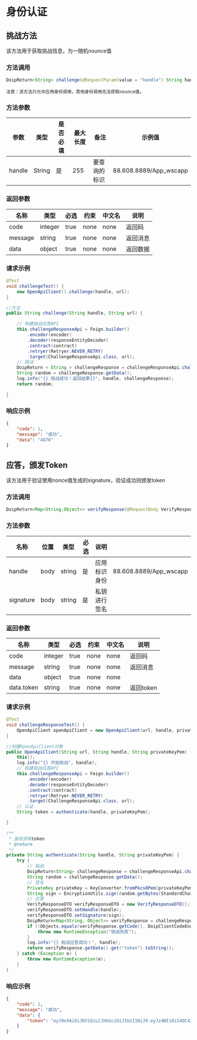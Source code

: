 # 身份认证

## 挑战方法

该方法用于获取挑战信息，为一随机nounce值

### 方法调用

```java
DoipReturn<String> challenge(@RequestParam(value = "handle") String handle);
```

`注意：该方法只允许应用身份调用，其他身份调用无法获取nounce值。`

### 方法参数

|  **参数**  |  **类型**  |  **是否必填**  |  **最大长度**  |  **备注**  |  **示例值**  |
| --- | --- | --- | --- | --- | --- |
|  handle  |  String  |  是  |  255  |  要查询的标识  |  88.608.8889/App\_wscapp  |

### 返回参数

|  **名称**  |  **类型**  |  **必选**  |  **约束**  |  **中文名**  |  **说明**  |
| --- | --- | --- | --- | --- | --- |
|  code  |  integer  |  true  |  none  |  none  |  返回码  |
|  message  |  string  |  true  |  none  |  none  |  返回消息  |
|  data  |  object  |  true  |  none  |  none  |  返回数据  |


### 请求示例
```java  
@Test
void challengeTest() {
    new OpenApiClient().challenge(handle, url);
}

//方法
public String challenge(String handle, String url) {

    // 构建挑战应答API
    this.challengeResponseApi = Feign.builder()
        .encoder(encoder)
        .decoder(responseEntityDecoder)
        .contract(contract)
        .retryer(Retryer.NEVER_RETRY)
        .target(ChallengeResponseApi.class, url);
    // 挑战
    DoipReturn < String > challengeResponse = challengeResponseApi.challenge(handle);
    String random = challengeResponse.getData();
    log.info("{} 挑战成功！返回结果{}", handle, challengeResponse);
    return random;

}
```

### 响应示例
```json
{
    "code": 1,
    "message": "成功",
    "data": "4870"
}
```

## 应答，颁发Token

该方法用于验证使用nonce值生成的signature，验证成功则颁发token

### 方法调用
```java
DoipReturn<Map<String,Object>> verifyResponse(@RequestBody VerifyResponseDTO verifyResponseDTO);
```

### 方法参数

|  **名称**  |  **位置**  |  **类型**  |  **必选**  | **说明** |     |
| --- | --- | --- | --- |--------|-----|
|  handle  |  body  |  string  |  是  | 应用标识身份 |  88.608.8889/App\_wscapp   |
|  signature  |  body  |  string  |  是  | 私钥进行签名 |     |

### 返回参数

|  **名称**  |  **类型**  |  **必选**  |  **约束**  |  **中文名**  |  **说明**  |
| --- | --- | --- | --- | --- | --- |
|  code  |  integer  |  true  |  none  |  none  |  返回码  |
|  message  |  string  |  true  |  none  |  none  |  返回消息  |
|  data  |  object  |  true  |  none  |  none  |   |
|  data.token  |  string  |  true  |  none  |  none  |  返回token  |

### 请求示例  
```java
@Test
void challengeResponseTest() {
    OpenApiClient openApiClient = new OpenApiClient(url, handle, privateKeyPem);
}

//创建OpenApiClient对象
public OpenApiClient(String url, String handle, String privateKeyPem) {
    this();
    log.info("{} 开始挑战", handle);
    // 构建挑战应答API
    this.challengeResponseApi = Feign.builder()
        .encoder(encoder)
        .decoder(responseEntityDecoder)
        .contract(contract)
        .retryer(Retryer.NEVER_RETRY)
        .target(ChallengeResponseApi.class, url);
    // 认证
    String token = authenticate(handle, privateKeyPem);

}

/**
 * 鉴权获取token
 * @return
 */
private String authenticate(String handle, String privateKeyPem) {
    try {
        // 挑战
        DoipReturn<String> challengeResponse = challengeResponseApi.challenge(handle);
        String random = challengeResponse.getData();
        // 签名
        PrivateKey privateKey = KeyConverter.fromPkcs8Pem(privateKeyPem);
        String sign = EncryptionUtils.sign(random.getBytes(StandardCharsets.UTF_8), privateKey);
        // 应答
        VerifyResponseDTO verifyResponseDTO = new VerifyResponseDTO();
        verifyResponseDTO.setHandle(handle);
        verifyResponseDTO.setSignature(sign);
        DoipReturn<Map<String, Object>> verifyResponse = challengeResponseApi.verifyResponse(verifyResponseDTO);
        if (!Objects.equals(verifyResponse.getCode(), DoipClientCodeEnum.SUCCESS.getCode())) {
            throw new RuntimeException("挑战失败");
        }
        log.info("{} 挑战应答成功！", handle);
        return verifyResponse.getData().get("token").toString();
    } catch (Exception e) {
        throw new RuntimeException(e);
    }
}
```
### 响应示例
```json
{
    "code": 1,
    "message": "成功",
    "data": {
        "token": "eyJ0eXAiOiJKV1QiLCJhbGciOiJIUzI1NiJ9.eyJzdWIiOiI4OC42MDguODg4L0FwcF96ajAxIiwiZXhwIjoxNzAyNTQyMTM0LCJpYXQiOjE3MDI0NTU3MzQsImp0aSI6IjMxMzlmNDVkLTA5YzAtNDljZS04MTdkLWE4NDRhZmFlZTFjMyJ9.9Akw3pAwMM-tHZ6WOB6OI4E_ZMvDKyRn6CPYD1TWahc"
    }
}
```
